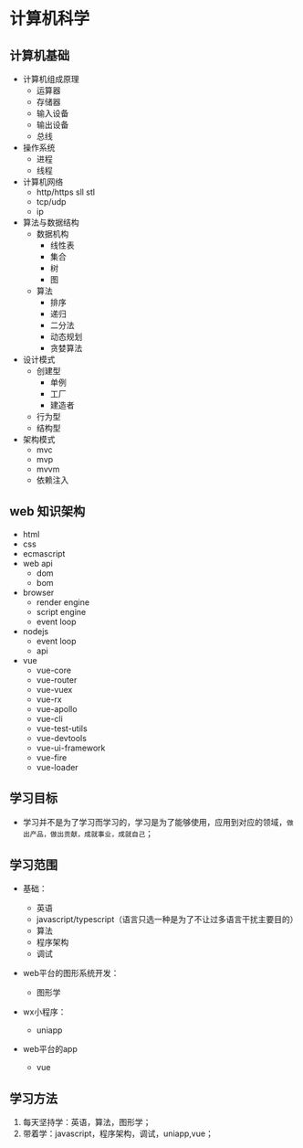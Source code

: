 # 计算机科学

## 计算机基础

* 计算机组成原理
  + 运算器
  + 存储器
  + 输入设备
  + 输出设备
  + 总线
* 操作系统
  + 进程
  + 线程
* 计算机网络
  + http/https sll stl
  + tcp/udp
  + ip
* 算法与数据结构
  + 数据机构
    - 线性表
    - 集合
    - 树
    - 图
  + 算法
    - 排序
    - 递归
    - 二分法
    - 动态规划
    - 贪婪算法
* 设计模式
  + 创建型
    - 单例
    - 工厂
    - 建造者
  + 行为型
  + 结构型
* 架构模式
  + mvc
  + mvp
  + mvvm
  + 依赖注入

## web 知识架构

* html
* css
* ecmascript
* web api
  + dom
  + bom
* browser
  + render engine
  + script engine
  + event loop
* nodejs
  + event loop
  + api
* vue
  + vue-core
  + vue-router
  + vue-vuex
  + vue-rx
  + vue-apollo
  + vue-cli
  + vue-test-utils
  + vue-devtools
  + vue-ui-framework
  + vue-fire
  + vue-loader

## 学习目标

* 学习并不是为了学习而学习的，学习是为了能够使用，应用到对应的领域，`做出产品，做出贡献，成就事业，成就自己`；

## 学习范围

* 基础：
  - 英语
  - javascript/typescript（语言只选一种是为了不让过多语言干扰主要目的）
  - 算法
  - 程序架构
  - 调试

* web平台的图形系统开发：
  - 图形学

* wx小程序：
  - uniapp

* web平台的app
  - vue

## 学习方法

1. 每天坚持学：英语，算法，图形学；
2. 带着学：javascript，程序架构，调试，uniapp,vue；




